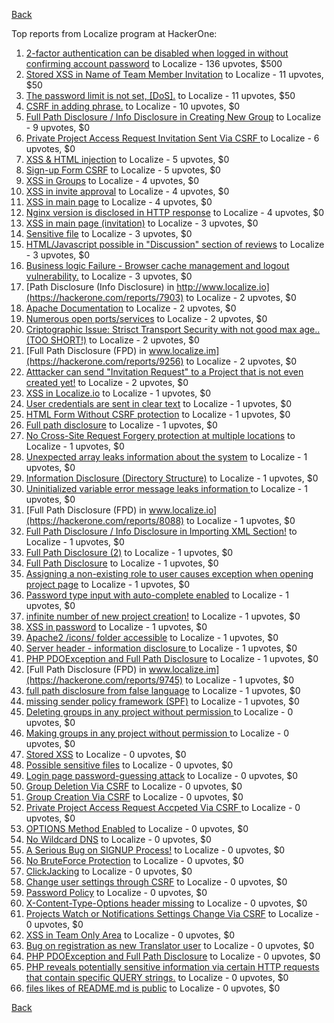 [Back](../README.md)

Top reports from Localize program at HackerOne:

1. [2-factor authentication can be disabled when logged in without confirming account password](https://hackerone.com/reports/783258) to Localize - 136 upvotes, $500
2. [Stored XSS in Name of Team Member Invitation](https://hackerone.com/reports/786301) to Localize - 11 upvotes, $50
3. [The password limit is not set, [DoS].](https://hackerone.com/reports/783356) to Localize - 11 upvotes, $50
4. [CSRF in adding phrase.](https://hackerone.com/reports/7962) to Localize - 10 upvotes, $0
5. [Full Path Disclosure / Info Disclosure in Creating New Group](https://hackerone.com/reports/8090) to Localize - 9 upvotes, $0
6. [Private Project Access Request Invitation Sent Via CSRF ](https://hackerone.com/reports/8226) to Localize - 6 upvotes, $0
7. [XSS & HTML injection](https://hackerone.com/reports/7876) to Localize - 5 upvotes, $0
8. [Sign-up Form CSRF](https://hackerone.com/reports/7865) to Localize - 5 upvotes, $0
9. [XSS in Groups](https://hackerone.com/reports/7868) to Localize - 4 upvotes, $0
10. [XSS in invite approval](https://hackerone.com/reports/7887) to Localize - 4 upvotes, $0
11. [XSS in main page](https://hackerone.com/reports/7882) to Localize - 4 upvotes, $0
12. [Nginx version is disclosed in HTTP response](https://hackerone.com/reports/783852) to Localize - 4 upvotes, $0
13. [XSS in main page (invitation)](https://hackerone.com/reports/7886) to Localize - 3 upvotes, $0
14. [Sensitive file](https://hackerone.com/reports/7968) to Localize - 3 upvotes, $0
15. [HTML/Javascript possible in "Discussion" section of reviews](https://hackerone.com/reports/7897) to Localize - 3 upvotes, $0
16. [Business logic Failure - Browser cache management and logout vulnerability.](https://hackerone.com/reports/7909) to Localize - 3 upvotes, $0
17. [Path Disclosure (Info Disclosure) in  http://www.localize.io](https://hackerone.com/reports/7903) to Localize - 2 upvotes, $0
18. [Apache Documentation](https://hackerone.com/reports/8055) to Localize - 2 upvotes, $0
19. [Numerous open ports/services](https://hackerone.com/reports/8064) to Localize - 2 upvotes, $0
20. [Criptographic Issue: Strisct Transport Security with not good max age..(TOO SHORT!)](https://hackerone.com/reports/9008) to Localize - 2 upvotes, $0
21. [Full Path Disclosure (FPD) in www.localize.im](https://hackerone.com/reports/9256) to Localize - 2 upvotes, $0
22. [Atttacker can send "Invitation Request" to a Project that is not even created yet!](https://hackerone.com/reports/9088) to Localize - 2 upvotes, $0
23. [XSS in Localize.io](https://hackerone.com/reports/7890) to Localize - 1 upvotes, $0
24. [User credentials are sent in clear text](https://hackerone.com/reports/7950) to Localize - 1 upvotes, $0
25. [HTML Form Without CSRF protection](https://hackerone.com/reports/7863) to Localize - 1 upvotes, $0
26. [Full path disclosure](https://hackerone.com/reports/7894) to Localize - 1 upvotes, $0
27. [No Cross-Site Request Forgery protection at multiple locations](https://hackerone.com/reports/7916) to Localize - 1 upvotes, $0
28. [Unexpected array leaks information about the system](https://hackerone.com/reports/7888) to Localize - 1 upvotes, $0
29. [Information Disclosure (Directory Structure)](https://hackerone.com/reports/7930) to Localize - 1 upvotes, $0
30. [Uninitialized variable error message leaks information ](https://hackerone.com/reports/7915) to Localize - 1 upvotes, $0
31. [Full Path Disclosure (FPD) in www.localize.io](https://hackerone.com/reports/8088) to Localize - 1 upvotes, $0
32. [Full Path Disclosure / Info Disclosure in Importing XML Section!](https://hackerone.com/reports/8091) to Localize - 1 upvotes, $0
33. [Full Path Disclosure (2)](https://hackerone.com/reports/8013) to Localize - 1 upvotes, $0
34. [Full Path Disclosure](https://hackerone.com/reports/7972) to Localize - 1 upvotes, $0
35. [Assigning a non-existing role to user causes exception when opening project page](https://hackerone.com/reports/7921) to Localize - 1 upvotes, $0
36. [Password type input with auto-complete enabled](https://hackerone.com/reports/7954) to Localize - 1 upvotes, $0
37. [infinite number of new project creation!](https://hackerone.com/reports/8093) to Localize - 1 upvotes, $0
38. [XSS in password](https://hackerone.com/reports/7995) to Localize - 1 upvotes, $0
39. [Apache2 /icons/ folder accessible](https://hackerone.com/reports/7923) to Localize - 1 upvotes, $0
40. [Server header - information disclosure ](https://hackerone.com/reports/7914) to Localize - 1 upvotes, $0
41. [PHP PDOException and Full Path Disclosure](https://hackerone.com/reports/15899) to Localize - 1 upvotes, $0
42. [Full Path Disclosure (FPD) in www.localize.im](https://hackerone.com/reports/9745) to Localize - 1 upvotes, $0
43. [full path disclosure from false language](https://hackerone.com/reports/13237) to Localize - 1 upvotes, $0
44. [missing sender policy framework (SPF)](https://hackerone.com/reports/12836) to Localize - 1 upvotes, $0
45. [Deleting groups in any project without permission ](https://hackerone.com/reports/8104) to Localize - 0 upvotes, $0
46. [Making groups in any project without permission ](https://hackerone.com/reports/8102) to Localize - 0 upvotes, $0
47. [Stored XSS](https://hackerone.com/reports/7873) to Localize - 0 upvotes, $0
48. [Possible sensitive files](https://hackerone.com/reports/8019) to Localize - 0 upvotes, $0
49. [Login page password-guessing attack](https://hackerone.com/reports/8017) to Localize - 0 upvotes, $0
50. [Group Deletion Via CSRF](https://hackerone.com/reports/8218) to Localize - 0 upvotes, $0
51. [Group Creation Via CSRF](https://hackerone.com/reports/8216) to Localize - 0 upvotes, $0
52. [ Private Project Access Request Accpeted Via CSRF ](https://hackerone.com/reports/8224) to Localize - 0 upvotes, $0
53. [OPTIONS Method Enabled](https://hackerone.com/reports/8184) to Localize - 0 upvotes, $0
54. [No Wildcard DNS](https://hackerone.com/reports/8239) to Localize - 0 upvotes, $0
55. [A Serious Bug on SIGNUP Process!](https://hackerone.com/reports/7941) to Localize - 0 upvotes, $0
56. [No BruteForce Protection](https://hackerone.com/reports/7869) to Localize - 0 upvotes, $0
57. [ClickJacking](https://hackerone.com/reports/7862) to Localize - 0 upvotes, $0
58. [Change user settings through CSRF](https://hackerone.com/reports/7870) to Localize - 0 upvotes, $0
59. [Password Policy](https://hackerone.com/reports/7883) to Localize - 0 upvotes, $0
60. [X-Content-Type-Options header missing](https://hackerone.com/reports/8059) to Localize - 0 upvotes, $0
61. [Projects Watch or Notifications Settings Change Via CSRF](https://hackerone.com/reports/8273) to Localize - 0 upvotes, $0
62. [XSS in Team Only Area](https://hackerone.com/reports/10577) to Localize - 0 upvotes, $0
63. [Bug on registration as new Translator user](https://hackerone.com/reports/15679) to Localize - 0 upvotes, $0
64. [PHP PDOException and Full Path Disclosure](https://hackerone.com/reports/19363) to Localize - 0 upvotes, $0
65. [PHP reveals potentially sensitive information via certain HTTP requests that contain specific QUERY strings.](https://hackerone.com/reports/30787) to Localize - 0 upvotes, $0
66. [files likes of README.md is public](https://hackerone.com/reports/31255) to Localize - 0 upvotes, $0


[Back](../README.md)